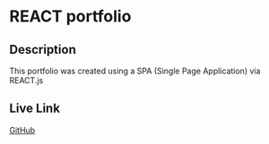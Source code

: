 # REACT portfolio

## Description

This portfolio was created using a SPA (Single Page Application) via REACT.js

## Live Link

[GitHub](https://jjray84.github.io/REACT-Portfolio/)